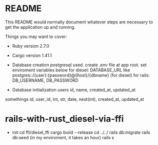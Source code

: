 # README

This README would normally document whatever steps are necessary to get the
application up and running.

Things you may want to cover:

* Ruby version
2.7.0

* Cargo version
1.41.1

* Database creation
postgresql used.
create .env file at app root.
set enviroment variables below
  for diesel: DATABASE_URL like postgres::/{user}:{password}@{host}/{dbname} (for diesel)
  for rails: DB_USERNAME, DB_PASSWORD

* Database initialization
users
 id, name, created_at, updated_at

somethings
 id, user_id, int, str, date, nest(int), created_at, updated_at

# rails-with-rust_diesel-via-ffi
* init
cd ffi/diesel_ffi
cargo build --release
cd ../../
rails db:migrate
rails db:seed (in my enviroment, it takes an hour)
rails s
